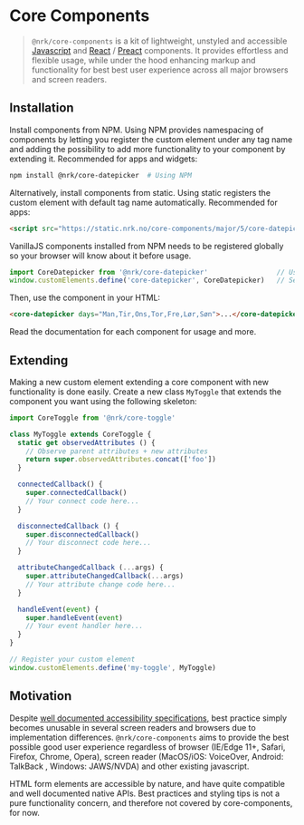 # Core Components

> `@nrk/core-components` is a kit of lightweight, unstyled and accessible [Javascript](https://stackoverflow.com/questions/20435653/what-is-vanillajs) and [React](https://reactjs.org/) / [Preact](https://github.com/developit/preact-compat) components. It provides effortless and flexible usage, while under the hood enhancing markup and functionality for best best user experience across all major browsers and screen readers.


## Installation

Install components from NPM. Using NPM provides namespacing of components by letting you
register the custom element under any tag name and adding the possibility to add more functionality to
your component by extending it. Recommended for apps and widgets:

```bash
npm install @nrk/core-datepicker  # Using NPM
```

Alternatively, install components from static.
Using static registers the custom element with default tag name automatically. Recommended for apps:

```html
<script src="https://static.nrk.no/core-components/major/5/core-datepicker/core-datepicker.min.js"></script>  <!-- Using static -->
```

VanillaJS components installed from NPM needs to be registered globally so your browser
will know about it before usage.

```js
import CoreDatepicker from '@nrk/core-datepicker'                 // Using NPM
window.customElements.define('core-datepicker', CoreDatepicker)   // Set to 'my-datepicker' for own namespace
```

Then, use the component in your HTML:

```html
<core-datepicker days="Man,Tir,Ons,Tor,Fre,Lør,Søn">...</core-datepicker>
```
Read the documentation for each component for usage and more.


## Extending

Making a new custom element extending a core component with new functionality is done easily.
Create a new class `MyToggle` that extends the component you want using the following skeleton:

```js
import CoreToggle from '@nrk/core-toggle'

class MyToggle extends CoreToggle {
  static get observedAttributes () {
    // Observe parent attributes + new attributes
    return super.observedAttributes.concat(['foo'])
  }

  connectedCallback() {
    super.connectedCallback()
    // Your connect code here...
  }

  disconnectedCallback () {
    super.disconnectedCallback()
    // Your disconnect code here...
  }

  attributeChangedCallback (...args) {
    super.attributeChangedCallback(...args)
    // Your attribute change code here...
  }

  handleEvent(event) {
    super.handleEvent(event)
    // Your event handler here...
  }
}

// Register your custom element
window.customElements.define('my-toggle', MyToggle)
```

## Motivation
Despite [well documented accessibility specifications](https://www.w3.org/TR/wai-aria-practices-1.1/), best practice simply becomes unusable in several screen readers and browsers due to implementation differences. `@nrk/core-components` aims to provide the best possible good user experience regardless of browser (IE/Edge 11+, Safari, Firefox, Chrome, Opera), screen reader (MacOS/iOS: VoiceOver, Android: TalkBack , Windows: JAWS/NVDA) and other existing javascript.

HTML form elements are accessible by nature, and have quite compatible and well documented native APIs.
Best practices and styling tips is not a pure functionality concern, and therefore not covered by core-components, for now.
